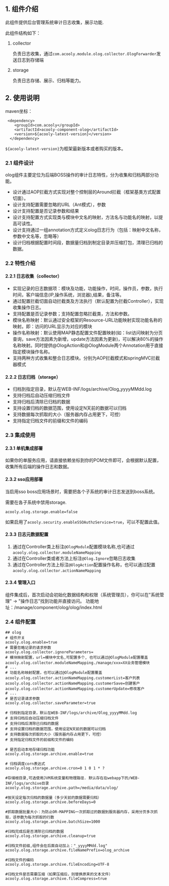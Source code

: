 <!-- title: 审计日志组件  -->
<!-- type: app -->
<!-- author: zhangpu,qiubo -->

## 1. 组件介绍

此组件提供后台管理系统审计日志收集，展示功能.

此组件结构如下：

1. collector

    负责日志收集，通过`com.acooly.module.olog.collector.OlogForwarder`发送日志到存储端

2. storage

    负责日志存储、展示、归档等能力。

## 2. 使用说明

maven坐标：

     <dependency>
        <groupId>com.acooly</groupId>
        <artifactId>acooly-component-olog</artifactId>
        <version>${acooly-latest-version}</version>
      </dependency>

`${acooly-latest-version}`为框架最新版本或者购买的版本。
    
### 2.1 组件设计

olog组件主要定位为后端BOSS操作的审计日志特性，分为收集和归档两部分功能。

* 设计通过AOP拦截方式实现对整个控制层的Around拦截（框架基类方式配置切面）。
* 设计支持配置需要忽略的URL（Ant模式），参数
* 设计支持配置是否记录参数和结果
* 设计支持配置方式实现类与模块中文名的映射，方法名与功能名的映射，以提高可读性。
* 设计支持通过一组annotation方式定义olog日志行为（包括：映射中文名称，参数中文名等，忽略等）
* 设计归档根据配置时间段，数据量归档到制定目录并压缩打包，清理已归档的数据。

    
### 2.2 特性介绍

#### 2.2.1 日志收集（collector）

   * 实现记录的日志数据项：模块及功能，功能操作，时间，操作员，参数，执行时间，客户端信息(IP,操作系统，浏览器),结果，备注等。
   * 通过配置拦截切面自动拦截类及方法执行（默认配置为拦截Controller），实现收集操作日志。
   * 支持配置是否记录参数；支持配置忽略拦截类，方法和参数。
   * 模块名称映射：默认通过安全框架的Resource-URL功能映射实现功能名称的映射。即：访问的URL显示为对应的模块
   * 操作名称映射：默认使用MAP静态配置文件配置映射(如：list访问映射为分页查询，save方法因素为新增，update方法因素为更新)，可以解决80%的操作名称映射。同时提供@OlogAction和@OlogModule两个Annotation用于直接指定模块操作名称。
   * 支持两种方式收集和整合日志模块。分别为AOP拦截模式和springMVC拦截器模式
   
#### 2.2.2 日志归档（storage）
   
   * 归档到指定目录，默认在WEB-INF/logs/archive/Olog_yyyyMMdd.log
   * 支持归档后自动压缩归档文件
   * 支持归档后清除已归档的数据
   * 支持设置归档的数据范围，使用设定N天前的数据可以归档
   * 支持数据每次抓取的大小（服务器内存占用更下，可控）
   * 支持指定归档文件的前缀和文件的编码    

### 2.3 集成使用

#### 2.3.1 单机集成部署

如果你的单服务应用，请直接依赖坐标到你的POM文件即可，会根据默认配置，收集所有后端的操作日志和数据。

#### 2.3.2 sso应用部署

当启用sso boss应用场景时，需要把各个子系统的审计日志发送到boss系统。

需要在各子系统中禁用storage.

    acooly.olog.storage.enable=false

如果启用了`acooly.security.enableSSOAuthzService=true`，可以不配置此值。

#### 2.3.3 日志元数据配置

1. 通过在Controller类上标注`@OlogModule`配置模块名称,也可通过`acooly.olog.collector.moduleNameMapping`
2. 通过在Controller类或者方法上标注`@Olog.Ignore`忽略日志收集
3. 通过在Controller方法上标注`@OlogAction`配置操作名称，也可以通过配置`acooly.olog.collector.actionNameMapping`

#### 2.3.4 管理入口

组件集成后，首次启动会初始化数据结构和权限（系统管理员），你可以在"系统管理" -> "操作日志"找到功能并直接访问。
功能地址：/manage/component/olog/olog/index.html

### 2.4 组件配置

    ## olog
    # 组件开关
    acooly.olog.enable=true
    # 需要忽略记录的请求参数
    acooly.olog.collector.ignoreParameters=
    # 模块映射配置，url=模块中文名,可配置多个, 也可以通过@OlogModule配置覆盖
    acooly.olog.collector.moduleNameMapping./manage/xxx=XX业务管理模块
    # ...
    # 功能名称映射配置，也可以通过@OlogModule配置覆盖
    acooly.olog.collector.actionNameMapping.customerList=客户列表
    acooly.olog.collector.actionNameMapping.customerSave=创建客户
    acooly.olog.collector.actionNameMapping.customerUpdate=修改客户
    # ...
    # 是否记录请求参数
    acooly.olog.collector.saveParameter=true
    
    # 归档到指定目录，默认在WEB-INF/logs/archive/Olog_yyyyMMdd.log
    # 支持归档后自动压缩归档文件
    # 支持归档后清除已归档的数据
    # 支持设置归档的数据范围，使用设定N天前的数据可以归档
    # 支持数据每次抓取的大小（服务器内存占用更下，可控）
    # 支持指定归档文件的前缀和文件的编码
    
    # 是否启动本地存储归档功能
    acooly.olog.storage.archive.enable=true
    
    # 归档调度corn表达式
    acooly.olog.storage.archive.cron=0 1 0 1 * ?
    
    #存储根目录,可选使用JVM系统变量和物理路径. 默认存在在webapp下的/WEB-INF/logs/archive目录
    acooly.olog.storage.archive.path=/media/data/olog/
    
    #按天设定每次归档的数据量（多少天前的数据需要归档）
    acooly.olog.storage.archive.beforeDays=0
    
    #抓取数据批量大小：为防止OR-MAPPING一次抓取过的数据到服务器内存，采用分页多次抓取，该参数为每次抓取的行数
    acooly.olog.storage.archive.batchSize=1000
    
    #归档完成后是否清除已归档的数据
    acooly.olog.storage.archive.cleanup=true
    
    #归档文件前缀,组件会在后面自动加上："_yyyyMMdd.log"
    acooly.olog.storage.archive.fileNamePrefix=olog_archive
    
    #归档文件的编码
    acooly.olog.storage.archive.fileEncoding=UTF-8
    
    #归档文件是否需要压缩（如果压缩后，则替换原来的文本文件）
    acooly.olog.storage.archive.fileCompress=true




